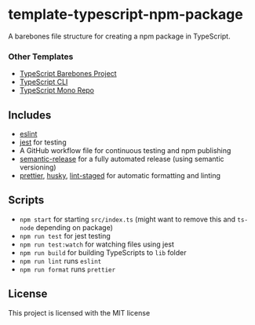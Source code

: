 # template-typescript-npm-package

A barebones file structure for creating a npm package in TypeScript.

### Other Templates

- [TypeScript Barebones Project](https://github.com/kpfromer/template-typescript-barebones)
- [TypeScript CLI](https://github.com/kpfromer/template-typescript-cli)
- [TypeScript Mono Repo](https://github.com/kpfromer/template-typescript-mono-repo)

## Includes

- [eslint](https://github.com/eslint/eslint)
- [jest](https://github.com/facebook/jest) for testing
- A GitHub workflow file for continuous testing and npm publishing
- [semantic-release](https://github.com/semantic-release/semantic-release) for a fully automated
  release (using semantic versioning)
- [prettier](https://github.com/prettier/prettier), [husky](https://github.com/typicode/husky),
  [lint-staged](https://github.com/okonet/lint-staged) for automatic formatting and linting

## Scripts

- `npm start` for starting `src/index.ts` (might want to remove this and `ts-node` depending on
  package)
- `npm run test` for jest testing
- `npm run test:watch` for watching files using jest
- `npm run build` for building TypeScripts to `lib` folder
- `npm run lint` runs `eslint`
- `npm run format` runs `prettier`

## License

This project is licensed with the MIT license
